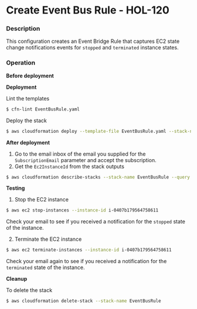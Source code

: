 # Create Event Bus Rule - HOL-120

### Description

This configuration creates an Event Bridge Rule that captures EC2 state change notifications events for `stopped` and `terminated` instance states.

### Operation

**Before deployment**

**Deployment**

Lint the templates

```bash
$ cfn-lint EventBusRule.yaml
```

Deploy the stack

```bash
$ aws cloudformation deploy --template-file EventBusRule.yaml --stack-name EventBusRule --parameter-overrides file://private-parameters.json --capabilities CAPABILITY_NAMED_IAM
```

**After deployment**

1. Go to the email inbox of the email you supplied for the `SubscriptionEmail` parameter and accept the subscription.
2. Get the `Ec2InstanceId` from the stack outputs

```bash
$ aws cloudformation describe-stacks --stack-name EventBusRule --query "Stacks[0].Outputs" --no-cli-pager
```

**Testing**

1. Stop the EC2 instance

```bash
$ aws ec2 stop-instances --instance-id i-0407b179564758611
```

Check your email to see if you received a notification for the `stopped` state of the instance.

2. Terminate the EC2 instance

```bash
$ aws ec2 terminate-instances --instance-id i-0407b179564758611
```

Check your email again to see if you received a notification for the `terminated` state of the instance.

**Cleanup**

To delete the stack

```bash
$ aws cloudformation delete-stack --stack-name EventBusRule
```
